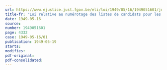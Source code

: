 ```yaml
---
url: https://www.ejustice.just.fgov.be/eli/loi/1949/05/16/1949051601/justel
title-fr: "Loi relative au numérotage des listes de candidats pour les élections législatives"
date: 1949-05-16
source:
number: 1949051601
page: 4332
case: 1949-05-16/01
publication: 1949-05-19
starts:
modifies:
pdf-original:
pdf-consolidated:
---
```


